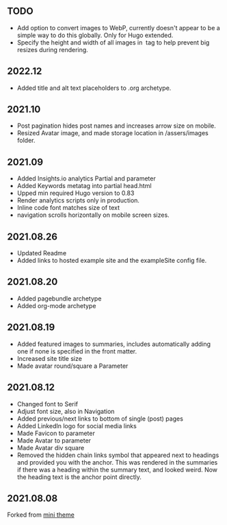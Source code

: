 ## TODO
- Add option to convert images to WebP, currently doesn't appear to be a simple way to do this globally. Only for Hugo extended.
- Specify the height and width of all images in <img> tag to help prevent big resizes during rendering. 

## 2022.12
- Added title and alt text placeholders to .org archetype.

## 2021.10
- Post pagination hides post names and increases arrow size on mobile.
- Resized Avatar image, and made storage location in /assers/images folder.

## 2021.09
- Added Insights.io analytics Partial and parameter
- Added Keywords metatag into partial head.html
- Upped min required Hugo version to 0.83
- Render analytics scripts only in production.
- Inline code font matches size of text
- navigation scrolls horizontally on mobile screen sizes.

## 2021.08.26

- Updated Readme
- Added links to hosted example site and the exampleSite config file.

## 2021.08.20

- Added pagebundle archetype
- Added org-mode archetype

## 2021.08.19

- Added featured images to summaries, includes automatically adding one if none is specified in the front matter.
- Increased site title size
- Made avatar round/square a Parameter

## 2021.08.12

- Changed font to Serif
- Adjust font size, also in Navigation
- Added previous/next links to bottom of single (post) pages
- Added LinkedIn logo for social media links
- Made Favicon to parameter
- Made Avatar to parameter
- Made Avatar div square
- Removed the hidden chain links symbol that appeared next to headings and provided you with the anchor. This was rendered in the summaries if there was a heading within the summary text, and looked weird. Now the heading text is the anchor point directly. 

## 2021.08.08

Forked from [mini theme](https://github.com/nodejh/hugo-theme-mini)
